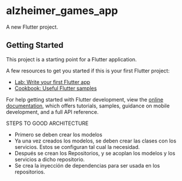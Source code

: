 # alzheimer_games_app

A new Flutter project.

## Getting Started

This project is a starting point for a Flutter application.

A few resources to get you started if this is your first Flutter project:

- [Lab: Write your first Flutter app](https://docs.flutter.dev/get-started/codelab)
- [Cookbook: Useful Flutter samples](https://docs.flutter.dev/cookbook)

For help getting started with Flutter development, view the
[online documentation](https://docs.flutter.dev/), which offers tutorials,
samples, guidance on mobile development, and a full API reference.

STEPS TO GOOD ARCHITECTURE
- Primero se deben crear los modelos
- Ya una vez creados los modelos, se deben crear las clases con los servicios. Estos se configuran tal cual la necesidad.
- Después se crean los Repositorios, y se acoplan los modelos y los servicios a dicho repositorio.
- Se crea la inyección de dependencias para ser usada en los repositorios.